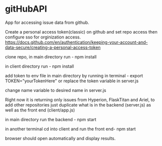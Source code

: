 # gitHubAPI
App for accessing issue data from github.

Create a personal access token(classic) on github and set repo access then configure sso for orginization access.
https://docs.github.com/en/authentication/keeping-your-account-and-data-secure/creating-a-personal-access-token

clone repo,
in main directory run - npm install

in client directory run - npm install

add token to env file in main directory by running in terminal - export TOKEN="yourTokenHere" 
or replace the token variable in server.js

change name variable to desired name in server.js

Right now it is returning only issues from Hyperion, FlaskTitan and Ariel, to add other repositories just duplicate what is in the backend (server.js) as well as the front end (client/app.js)

in main directory run the backend - npm start

in another terminal cd into client and run the front end- npm start

browser should open automatically and display results.
